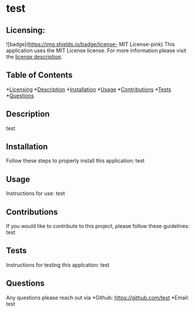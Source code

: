
  # test

  ## Licensing:
 
  ![badge](https://img.shields.io/badge/license- MIT License-pink)
  This application uses the MIT License license. 
  For more information please visit the [license description]().
  
  ## Table of Contents
  
  *[Licensing](#Licensing)
  *[Description](#description)
  *[Installation](#Installation)
  *[Usage](#Usage)
  *[Contributions](#Contributions)
  *[Tests](#Tests)
  *[Questions](#Questions)

  ## Description
  test

  ## Installation
  Follow these steps to properly install this application:
  test

  ## Usage 
  Instructions for use:
  test

  ## Contributions
  If you would like to contribute to this project, please follow these guidelines: 
  test

  ## Tests 
  Instructions for testing this applcation:
  test

  ## Questions
  Any questions please reach out via 
  *Github: https://github.com/test
  *Email: test
